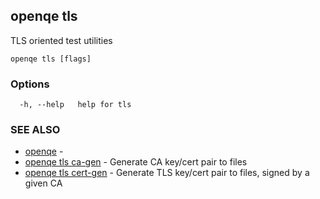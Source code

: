 ## openqe tls

TLS oriented test utilities

```
openqe tls [flags]
```

### Options

```
  -h, --help   help for tls
```

### SEE ALSO

* [openqe](openqe.md)	 - 
* [openqe tls ca-gen](openqe_tls_ca-gen.md)	 - Generate CA key/cert pair to files
* [openqe tls cert-gen](openqe_tls_cert-gen.md)	 - Generate TLS key/cert pair to files, signed by a given CA

